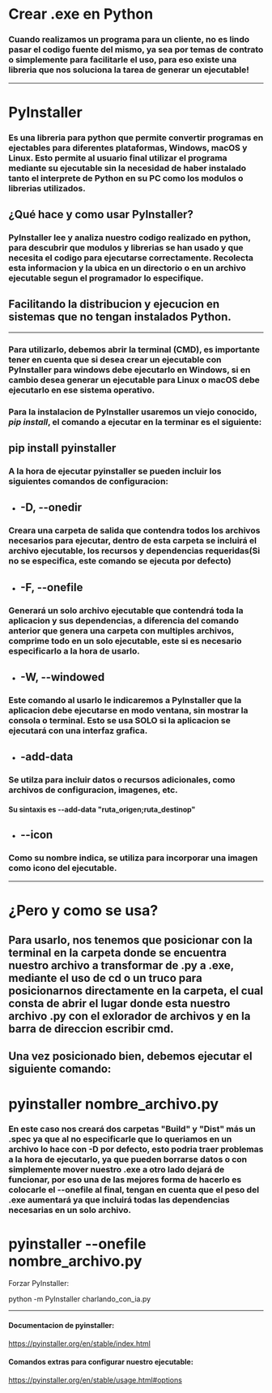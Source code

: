 # Crear .exe en Python

### Cuando realizamos un programa para un cliente, no es lindo pasar el codigo fuente del mismo, ya sea por temas de contrato o simplemente para facilitarle el uso, para eso existe una libreria que nos soluciona la tarea de generar un ejecutable!

---

# PyInstaller

### Es una libreria para python que permite convertir programas en ejectables para diferentes plataformas, Windows, macOS y Linux. Esto permite al usuario final utilizar el programa mediante su ejecutable sin la necesidad de haber instalado tanto el interprete de Python en su PC como los modulos o librerias utilizados.

## ¿Qué hace y como usar PyInstaller?

### PyInstaller lee y analiza nuestro codigo realizado en python, para descubrir que modulos y librerias se han usado y que necesita el codigo para ejecutarse correctamente. Recolecta esta informacion y la ubica en un directorio o en un archivo ejecutable segun el programador lo especifique.

## Facilitando la distribucion y ejecucion en sistemas que no tengan instalados Python.

---

### Para utilizarlo, debemos abrir la terminal (CMD), es importante tener en cuenta que si desea crear un ejecutable con PyInstaller para windows debe ejecutarlo en Windows, si en cambio desea generar un ejecutable para Linux o macOS debe ejecutarlo en ese sistema operativo.

### Para la instalacion de PyInstaller usaremos un viejo conocido, ***pip install***, el comando a ejecutar en la terminar es el siguiente:

## pip install pyinstaller

### A la hora de ejecutar pyinstaller se pueden incluir los siguientes comandos de configuracion:

+ ## -D, --onedir

### Creara una carpeta de salida que contendra todos los archivos necesarios para ejecutar, dentro de esta carpeta se incluirá el archivo ejecutable, los recursos y dependencias requeridas(Si no se especifica, este comando se ejecuta por defecto)

+ ## -F, --onefile

### Generará un solo archivo ejecutable que contendrá toda la aplicacion y sus dependencias, a diferencia del comando anterior que genera una carpeta con multiples archivos, comprime todo en un solo ejecutable, este si es necesario especificarlo a la hora de usarlo.

+ ## -W, --windowed

### Este comando al usarlo le indicaremos a PyInstaller que la aplicacion debe ejecutarse en modo ventana, sin mostrar la consola o terminal. Esto se usa SOLO si la aplicacion se ejecutará con una interfaz grafica.

+ ## -add-data

### Se utilza para incluir datos o recursos adicionales, como archivos de configuracion, imagenes, etc.

#### Su sintaxis es --add-data "ruta_origen;ruta_destinop"

+ ## --icon

### Como su nombre indica, se utiliza para incorporar una imagen como icono del ejecutable.

---

# ¿Pero y como se usa?

## Para usarlo, nos tenemos que posicionar con la terminal en la carpeta donde se encuentra nuestro archivo a transformar de .py a .exe, mediante el uso de cd o un truco para posicionarnos directamente en la carpeta, el cual consta de abrir el lugar donde esta nuestro archivo .py con el exlorador de archivos y en la barra de direccion escribir cmd.

## Una vez posicionado bien, debemos ejecutar el siguiente comando:

# pyinstaller nombre_archivo.py

### En este caso nos creará dos carpetas "Build" y "Dist" más un .spec ya que al no especificarle que lo queriamos en un archivo lo hace con -D por defecto, esto podria traer problemas a la hora de ejecutarlo, ya que pueden borrarse datos o con simplemente mover nuestro .exe a otro lado dejará de funcionar, por eso una de las mejores forma de hacerlo es colocarle el --onefile al final, tengan en cuenta que el peso del .exe aumentará ya que incluirá todas las dependencias necesarias en un solo archivo.

# pyinstaller --onefile nombre_archivo.py

Forzar PyInstaller:

python -m PyInstaller charlando_con_ia.py

---

#### Documentacion de pyinstaller:

https://pyinstaller.org/en/stable/index.html

#### Comandos extras para configurar nuestro ejecutable:

https://pyinstaller.org/en/stable/usage.html#options

